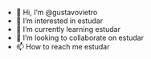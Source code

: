 - 👋 Hi, I’m @gustavovietro
- 👀 I’m interested in estudar
- 🌱 I’m currently learning estudar
- 💞️ I’m looking to collaborate on estudar
- 📫 How to reach me estudar

<!---
gustavovietro/gustavovietro is a ✨ special ✨ repository because its `README.md` (this file) appears on your GitHub profile.
You can click the Preview link to take a look at your changes.
--->

